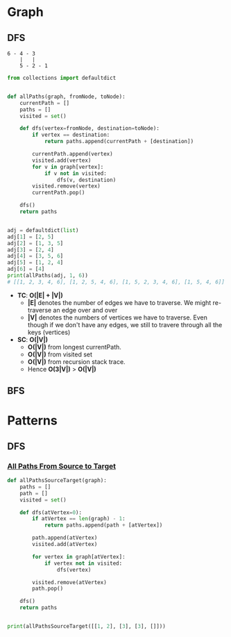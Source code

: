 # Graph
## DFS
```
6 - 4 - 3
    |   |
    5 - 2 - 1
```

```python
from collections import defaultdict


def allPaths(graph, fromNode, toNode):
    currentPath = []
    paths = []
    visited = set()

    def dfs(vertex=fromNode, destination=toNode):
        if vertex == destination:
            return paths.append(currentPath + [destination])

        currentPath.append(vertex)
        visited.add(vertex)
        for v in graph[vertex]:
            if v not in visited:
                dfs(v, destination)
        visited.remove(vertex)
        currentPath.pop()

    dfs()
    return paths


adj = defaultdict(list)
adj[1] = [2, 5]
adj[2] = [1, 3, 5]
adj[3] = [2, 4]
adj[4] = [3, 5, 6]
adj[5] = [1, 2, 4]
adj[6] = [4]
print(allPaths(adj, 1, 6))
# [[1, 2, 3, 4, 6], [1, 2, 5, 4, 6], [1, 5, 2, 3, 4, 6], [1, 5, 4, 6]]
```

- **TC**: **O(|E| + |V|)**
    - **|E|** denotes the number of edges we have to traverse. We might re-traverse an edge over and over
    - **|V|** denotes the numbers of vertices we have to traverse. Even though if we don't have any edges, we still to travere through all the keys (vertices)
- **SC**: **O(|V|)**
    - **O(|V|)** from longest currentPath.
    - **O(|V|)** from visited set
    - **O(|V|)** from recursion stack trace.
    - Hence **O(3|V|)** > **O(|V|)**

## BFS

# Patterns
## DFS
### [All Paths From Source to Target](https://leetcode.com/problems/all-paths-from-source-to-target/)
```python
def allPathsSourceTarget(graph):
    paths = []
    path = []
    visited = set()

    def dfs(atVertex=0):
        if atVertex == len(graph) - 1:
            return paths.append(path + [atVertex])

        path.append(atVertex)
        visited.add(atVertex)

        for vertex in graph[atVertex]:
            if vertex not in visited:
                dfs(vertex)

        visited.remove(atVertex)
        path.pop()

    dfs()
    return paths


print(allPathsSourceTarget([[1, 2], [3], [3], []]))
```
